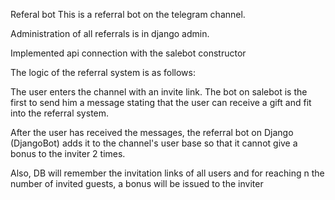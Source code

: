 Referal bot
This is a referral bot on the telegram channel.

Administration of all referrals is in django admin.

Implemented api connection with the salebot constructor

The logic of the referral system is as follows:

The user enters the channel with an invite link. The bot on salebot is the first to send him a message stating that the user can receive a gift and fit into the referral system.

After the user has received the messages, the referral bot on Django (DjangoBot) adds it to the channel's user base so that it cannot give a bonus to the inviter 2 times.

Also, DB will remember the invitation links of all users and for reaching n the number of invited guests, a bonus will be issued to the inviter
